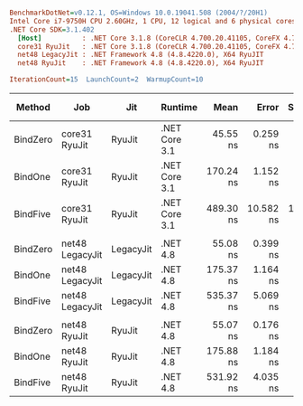 ``` ini

BenchmarkDotNet=v0.12.1, OS=Windows 10.0.19041.508 (2004/?/20H1)
Intel Core i7-9750H CPU 2.60GHz, 1 CPU, 12 logical and 6 physical cores
.NET Core SDK=3.1.402
  [Host]          : .NET Core 3.1.8 (CoreCLR 4.700.20.41105, CoreFX 4.700.20.41903), X64 RyuJIT
  core31 RyuJit   : .NET Core 3.1.8 (CoreCLR 4.700.20.41105, CoreFX 4.700.20.41903), X64 RyuJIT
  net48 LegacyJit : .NET Framework 4.8 (4.8.4220.0), X64 RyuJIT
  net48 RyuJit    : .NET Framework 4.8 (4.8.4220.0), X64 RyuJIT

IterationCount=15  LaunchCount=2  WarmupCount=10  

```
|   Method |             Job |       Jit |       Runtime |      Mean |     Error |    StdDev | Ratio | RatioSD |  Gen 0 | Gen 1 | Gen 2 | Allocated |
|--------- |---------------- |---------- |-------------- |----------:|----------:|----------:|------:|--------:|-------:|------:|------:|----------:|
| BindZero |   core31 RyuJit |    RyuJit | .NET Core 3.1 |  45.55 ns |  0.259 ns |  0.388 ns |  1.00 |    0.00 |      - |     - |     - |         - |
|  BindOne |   core31 RyuJit |    RyuJit | .NET Core 3.1 | 170.24 ns |  1.152 ns |  1.724 ns |  3.74 |    0.05 | 0.0229 |     - |     - |     144 B |
| BindFive |   core31 RyuJit |    RyuJit | .NET Core 3.1 | 489.30 ns | 10.582 ns | 15.839 ns | 10.74 |    0.36 | 0.0687 |     - |     - |     432 B |
|          |                 |           |               |           |           |           |       |         |        |       |       |           |
| BindZero | net48 LegacyJit | LegacyJit |      .NET 4.8 |  55.08 ns |  0.399 ns |  0.597 ns |  1.00 |    0.00 |      - |     - |     - |         - |
|  BindOne | net48 LegacyJit | LegacyJit |      .NET 4.8 | 175.37 ns |  1.164 ns |  1.742 ns |  3.18 |    0.05 | 0.0253 |     - |     - |     160 B |
| BindFive | net48 LegacyJit | LegacyJit |      .NET 4.8 | 535.37 ns |  5.069 ns |  7.587 ns |  9.72 |    0.17 | 0.0706 |     - |     - |     449 B |
|          |                 |           |               |           |           |           |       |         |        |       |       |           |
| BindZero |    net48 RyuJit |    RyuJit |      .NET 4.8 |  55.07 ns |  0.176 ns |  0.258 ns |  1.00 |    0.00 |      - |     - |     - |         - |
|  BindOne |    net48 RyuJit |    RyuJit |      .NET 4.8 | 175.88 ns |  1.184 ns |  1.659 ns |  3.19 |    0.04 | 0.0253 |     - |     - |     160 B |
| BindFive |    net48 RyuJit |    RyuJit |      .NET 4.8 | 531.92 ns |  4.035 ns |  6.040 ns |  9.66 |    0.13 | 0.0706 |     - |     - |     449 B |

